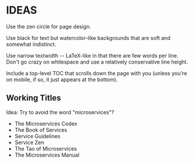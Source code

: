 # IDEAS

Use the zen circle for page design.

Use black for text but watercolor-like backgrounds that are
soft and somewhat indistinct.

Use narrow textwidth -- LaTeX-like in that there are few
words per line. Don't go crazy on whitespace and use a
relatively conservative line height.

Include a top-level TOC that scrolls down the page with you
(unless you're on mobile, if so, it just appears at the
bottom).

## Working Titles

Idea: Try to avoid the word "microservices"?

* The Microservices Codex
* The Book of Services
* Service Guidelines
* Service Zen
* The Tao of Microservices
* The Microservices Manual
